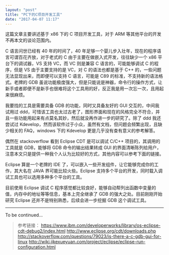 ```yaml
---
layout: "post"
title: "PC下的C项目开发工具"
date: "2017-04-07 11:17"
---
```


这篇文章主要讲述基于 x86 下的 C 项目开发工具，对于 ARM 等其他平台的开发不再本文的谈论范围内。

C 语言问世已经有 40 年的时间了，40 年足够一个婴儿步入壮年，现在的程序语言可谓百花齐放，对于老式的 C 由于主要在做嵌入式开发，往往缺少一个 x86 平台下的调试器，VS 支持 VC，而 VC 则是兼容 C 语言的，可能能够调试 C 的程序，但是 VS 由于主要支持的是 VC，对 C 的语法也都是基于 C++ 的，一些问题无法显现出来，而即便可以支持 C 语言，可能是 C89 的标准，不支持新的语法格式。老牌的 GDB 虽说功能极度强大，但是只能说是神器，命令行的操作方式，让新手或者即便不是新手也很难将这个工具用的好，反正我是用一次忘一次，且用起来很麻烦。

<!-- more -->

我要找的工具是需要具备 GDB 的功能，同时又具备友好的 GUI 交互的，中间我试用过 ddd，可惜该工具也太过古老了，图形界面和现在的风格完全不符合，并且一些功能用起来有点莫名其妙，然后就没再作进一步的研究了。除了 ddd 我还尝试过 Kdevelop，然而该软件过于小众，虽然有文档，但问题会频繁出现，且缺少相关的 FAQ，windows 下的 Kdevelop 更是几乎没有查有意义的参考解答。

偶然在 stackoverflow 看到 Eclipse CDT 是可以调试 C/C++ 项目的，其调用的工具就是 GDB，能够将 GDB 命令的输出结果转成 GUI 的界面清晰陈列给用户，注意本文只是提供一种我个人认为比较好的方式，其他内容可以参考下面的链接。

Eclipse 算是一个老牌的 IDE 了，可以嵌入一些开发组件，让它能够完成你的工作，其大名在 JAVA 界可能比较火些。Eclipse 支持多个平台的开发，同时载入调试工具也可以选用多种多个平台的工具。

目前使用 Eclipse 调试 C 程序感觉都比较良好，能够自动帮列出函数中变量的值，内存中的地址等等信息，基本上完全继承了 GDB 的强大之处。目前刚刚开始研究 Eclipse 还并不是特别熟悉，后续会进一步挖掘 GDB 这个调试工具。

***

To be continued...


> 参考链接：
> https://www.ibm.com/developerworks/library/os-eclipse-cdt-debug2/index.html
> http://www.eclipse.org/cdt/downloads.php
> http://stackoverflow.com/questions/79023/is-there-a-c-gdb-gui-for-linux
> http://wiki.jikexueyuan.com/project/eclipse/eclipse-run-configuration.html
